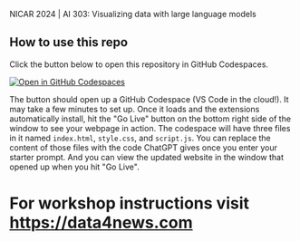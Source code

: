 NICAR 2024 | AI 303: Visualizing data with large language models

## How to use this repo

Click the button below to open this repository in GitHub Codespaces.

[![Open in GitHub Codespaces](https://github.com/codespaces/badge.svg)](https://codespaces.new/dmil/dataviz-with-llms-d3)

The button should open up a GitHub Codespace (VS Code in the cloud!). It may take a few minutes to set up. Once it loads and the extensions automatically install, hit the "Go Live" button on the bottom right side of the window to see your webpage in action. The codespace will have three files in it named `index.html`, `style.css`, and `script.js`. You can replace the content of those files with the code ChatGPT gives once you enter your starter prompt. And you can view the updated website in the window that opened up when you hit "Go Live".

# For workshop instructions visit https://data4news.com

